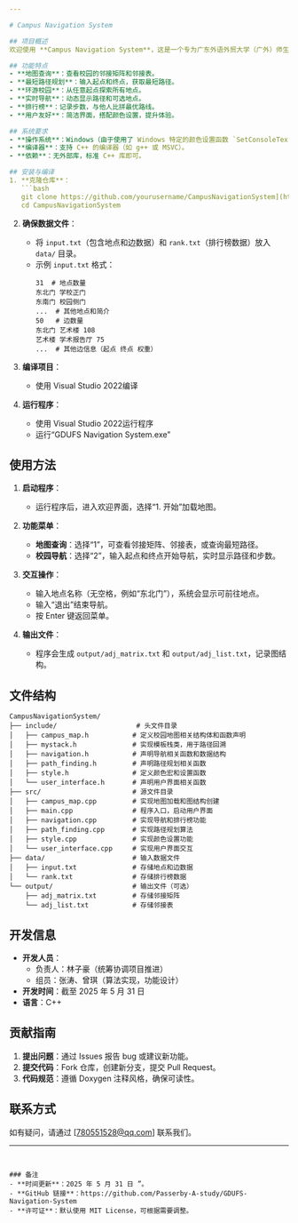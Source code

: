 ```yaml
---

# Campus Navigation System

## 项目概述
欢迎使用 **Campus Navigation System**，这是一个专为广东外语外贸大学（广外）师生设计的校园导航系统。系统利用图论算法（如 Floyd 算法）提供最短路径规划、实时导航和校园环游功能，并支持地图查询、步数记录和排行榜展示。通过简洁的用户界面和多彩的视觉风格，旨在提升校园探索的便捷性和趣味性。

## 功能特点
- **地图查询**：查看校园的邻接矩阵和邻接表。
- **最短路径规划**：输入起点和终点，获取最短路径。
- **环游校园**：从任意起点探索所有地点。
- **实时导航**：动态显示路径和可选地点。
- **排行榜**：记录步数，与他人比拼最优路线。
- **用户友好**：简洁界面，搭配颜色设置，提升体验。

## 系统要求
- **操作系统**：Windows（由于使用了 Windows 特定的颜色设置函数 `SetConsoleTextAttribute`）。
- **编译器**：支持 C++ 的编译器（如 g++ 或 MSVC）。
- **依赖**：无外部库，标准 C++ 库即可。

## 安装与编译
1. **克隆仓库**：
   ```bash
   git clone https://github.com/yourusername/CampusNavigationSystem](https://github.com/Passerby-A-study/GDUFS-Navigation-System.git
   cd CampusNavigationSystem
   ```

2. **确保数据文件**：
   - 将 `input.txt`（包含地点和边数据）和 `rank.txt`（排行榜数据）放入 `data/` 目录。
   - 示例 `input.txt` 格式：
     ```
     31  # 地点数量
     东北门 学校正门
     东南门 校园侧门
     ...  # 其他地点和简介
     50   # 边数量
     东北门 艺术楼 108
     艺术楼 学术报告厅 75
     ...  # 其他边信息（起点 终点 权重）
     ```

3. **编译项目**：
   - 使用 Visual Studio 2022编译

4. **运行程序**：
   - 使用 Visual Studio 2022运行程序
   - 运行“GDUFS Navigation System.exe”

## 使用方法
1. **启动程序**：
   - 运行程序后，进入欢迎界面，选择“1. 开始”加载地图。

2. **功能菜单**：
   - **地图查询**：选择“1”，可查看邻接矩阵、邻接表，或查询最短路径。
   - **校园导航**：选择“2”，输入起点和终点开始导航，实时显示路径和步数。

3. **交互操作**：
   - 输入地点名称（无空格，例如“东北门”），系统会显示可前往地点。
   - 输入“退出”结束导航。
   - 按 Enter 键返回菜单。

4. **输出文件**：
   - 程序会生成 `output/adj_matrix.txt` 和 `output/adj_list.txt`，记录图结构。

## 文件结构
```
CampusNavigationSystem/
├── include/                    # 头文件目录
│   ├── campus_map.h           # 定义校园地图相关结构体和函数声明
│   ├── mystack.h              # 实现模板栈类，用于路径回溯
│   ├── navigation.h           # 声明导航相关函数和数据结构
│   ├── path_finding.h         # 声明路径规划相关函数
│   ├── style.h                # 定义颜色宏和设置函数
│   └── user_interface.h       # 声明用户界面相关函数
├── src/                       # 源文件目录
│   ├── campus_map.cpp         # 实现地图加载和图结构创建
│   ├── main.cpp               # 程序入口，启动用户界面
│   ├── navigation.cpp         # 实现导航和排行榜功能
│   ├── path_finding.cpp       # 实现路径规划算法
│   ├── style.cpp              # 实现颜色设置功能
│   └── user_interface.cpp     # 实现用户界面交互
├── data/                      # 输入数据文件
│   ├── input.txt              # 存储地点和边数据
│   └── rank.txt               # 存储排行榜数据
└── output/                    # 输出文件（可选）
    ├── adj_matrix.txt         # 存储邻接矩阵
    └── adj_list.txt           # 存储邻接表
```

## 开发信息
- **开发人员**：
  - 负责人：林子豪（统筹协调项目推进）
  - 组员：张涛、曾琪（算法实现，功能设计）
- **开发时间**：截至 2025 年 5 月 31 日
- **语言**：C++

## 贡献指南
1. **提出问题**：通过 Issues 报告 bug 或建议新功能。
2. **提交代码**：Fork 仓库，创建新分支，提交 Pull Request。
3. **代码规范**：遵循 Doxygen 注释风格，确保可读性。


## 联系方式
如有疑问，请通过 [780551528@qq.com] 联系我们。

---
```


### 备注
- **时间更新**：2025 年 5 月 31 日 ”。
- **GitHub 链接**：https://github.com/Passerby-A-study/GDUFS-Navigation-System
- **许可证**：默认使用 MIT License，可根据需要调整。

